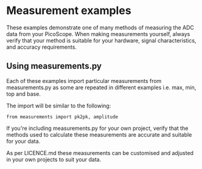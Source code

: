 <!-- Copyright (C) 2025-2025 Pico Technology Ltd. See LICENSE file for terms. -->
# Measurement examples

These examples demonstrate one of many methods of measuring the ADC data from your PicoScope.
When making measurements yourself, always verify that your method is suitable for your hardware, signal characteristics, and accuracy requirements.

## Using measurements.py

Each of these examples import particular measurements from measurements.py as some are repeated
in different examples i.e. max, min, top and base.

The import will be similar to the following:

`from measurements import pk2pk, amplitude`

If you're including measurements.py for your own project, verify that the methods used to calculate
these measurements are accurate and suitable for your data.

As per LICENCE.md these measurements can be customised and adjusted in your own projects to suit
your data.